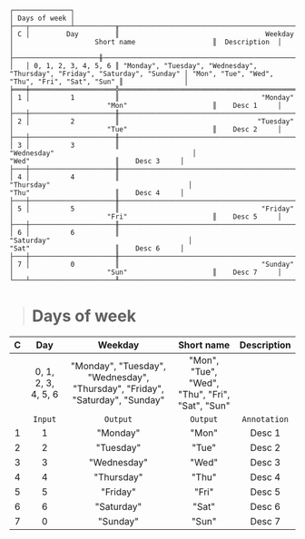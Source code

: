 ```text
┌──────────────┐
│ Days of week │
├───┬──────────┴──────────╥──────────────────────────────────────────────────────────────────────────────┬─────────────────────────────────────────────────╥───────────────┐
│ C │         Day         ║                                    Weekday                                   │                    Short name                   ║  Description  │
│   ├─────────────────────╫──────────────────────────────────────────────────────────────────────────────┼─────────────────────────────────────────────────╫───────────────┤
│   │ 0, 1, 2, 3, 4, 5, 6 ║ "Monday", "Tuesday", "Wednesday", "Thursday", "Friday", "Saturday", "Sunday" │ "Mon", "Tue", "Wed", "Thu", "Fri", "Sat", "Sun" ║               │
╞═══╪═════════════════════╬══════════════════════════════════════════════════════════════════════════════╪═════════════════════════════════════════════════╬═══════════════╡
│ 1 │          1          ║                                   "Monday"                                   │                       "Mon"                     ║    Desc 1     │
├───┼─────────────────────╫──────────────────────────────────────────────────────────────────────────────┼─────────────────────────────────────────────────╫───────────────┤
│ 2 │          2          ║                                  "Tuesday"                                   │                       "Tue"                     ║    Desc 2     │
├───┼─────────────────────╫──────────────────────────────────────────────────────────────────────────────┼─────────────────────────────────────────────────╫───────────────┤
│ 3 │          3          ║                                 "Wednesday"                                  │                       "Wed"                     ║    Desc 3     │
├───┼─────────────────────╫──────────────────────────────────────────────────────────────────────────────┼─────────────────────────────────────────────────╫───────────────┤
│ 4 │          4          ║                                  "Thursday"                                  │                       "Thu"                     ║    Desc 4     │
├───┼─────────────────────╫──────────────────────────────────────────────────────────────────────────────┼─────────────────────────────────────────────────╫───────────────┤
│ 5 │          5          ║                                   "Friday"                                   │                       "Fri"                     ║    Desc 5     │
├───┼─────────────────────╫──────────────────────────────────────────────────────────────────────────────┼─────────────────────────────────────────────────╫───────────────┤
│ 6 │          6          ║                                  "Saturday"                                  │                       "Sat"                     ║    Desc 6     │
├───┼─────────────────────╫──────────────────────────────────────────────────────────────────────────────┼─────────────────────────────────────────────────╫───────────────┤
│ 7 │          0          ║                                   "Sunday"                                   │                       "Sun"                     ║    Desc 7     │
└───┴─────────────────────╨──────────────────────────────────────────────────────────────────────────────┴─────────────────────────────────────────────────╨───────────────┘
```

> # Days of week

| C |         Day         |                                   Weekday                                    |                   Short name                    | Description  |
|:-:|:-------------------:|:----------------------------------------------------------------------------:|:-----------------------------------------------:|:------------:|
|   | 0, 1, 2, 3, 4, 5, 6 | "Monday", "Tuesday", "Wednesday", "Thursday", "Friday", "Saturday", "Sunday" | "Mon", "Tue", "Wed", "Thu", "Fri", "Sat", "Sun" |              |
|   |       `Input`       |                                   `Output`                                   |                    `Output`                     | `Annotation` |
| 1 |          1          |                                   "Monday"                                   |                      "Mon"                      |    Desc 1    |
| 2 |          2          |                                  "Tuesday"                                   |                      "Tue"                      |    Desc 2    |
| 3 |          3          |                                 "Wednesday"                                  |                      "Wed"                      |    Desc 3    |
| 4 |          4          |                                  "Thursday"                                  |                      "Thu"                      |    Desc 4    |
| 5 |          5          |                                   "Friday"                                   |                      "Fri"                      |    Desc 5    |
| 6 |          6          |                                  "Saturday"                                  |                      "Sat"                      |    Desc 6    |
| 7 |          0          |                                   "Sunday"                                   |                      "Sun"                      |    Desc 7    |
